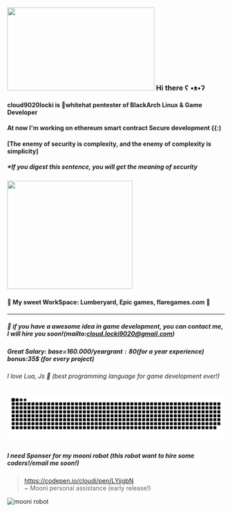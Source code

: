 ### <img src="https://splianel.sirv.com/maxresdefault.jpg" width="341" height="192" alt="" /> Hi there ʕ •ᴥ•ʔ
#### cloud9020locki is 🎩whitehat pentester of BlackArch Linux & Game Developer
#### At now I'm working on ethereum smart contract Secure development {{:)

#### [The enemy of security is complexity, and the enemy of complexity is simplicity] 
##### *If you digest this sentence, you will get the meaning of security

<img src="https://splianel.sirv.com/z.png" width="290" height="250" alt="" />

#### 🍳 My sweet WorkSpace: Lumberyard, Epic games, flaregames.com 🍳
------------------------------------------------------------
##### 🍪 if you have a awesome idea in game development, you can contact me, I will hire you soon!(mailto:cloud.locki9020@gmail.com)
##### Great Salary: base=160.000$/year grant:80$(for a year experience) bonus:35$ (for every project)

###### I love Lua, Js 🍕 (best programming language for game development ever!)
![Snake animation](https://github.com/ellen2121/ellen2121/blob/output/github-contribution-grid-snake.svg)
------------------------------------------------------------
##### I need Sponser for my mooni robot (this robot want to hire some coders!/email me soon!)
> https://codepen.io/cloudi/pen/LYjjgbN <br>
~ Mooni personal assistance (early release!)
<img src="https://splianel.sirv.com/mooni.png" width="60%" height="60%" alt="mooni robot" />




